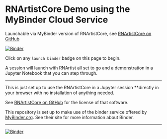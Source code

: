 # RNArtistCore Demo using the MyBinder Cloud Service
Launchable via MyBinder version of RNArtistCore,  see [RNArtistCore on GitHub](https://github.com/fjossinet/RNArtistCore)

[![Binder](https://mybinder.org/badge_logo.svg)](https://mybinder.org/v2/gh/fjossinet/RNArtistCore-binder/HEAD?filepath=RNArtist%20demo.ipynb)

Click on any `launch binder` badge on this page to begin.

A session will launch with RNArtist all set to go and a demonstration in a Jupyter Notebook that you can step through.

-----

This is just set up to use the RNArtistCore in a Jupyter session **directly in your browser with no installation of anything needed.

See [RNArtistCore on GitHub](https://github.com/fjossinet/RNArtistCore) for the license of that software.

This repository is set up to make use of the binder service offered by [MyBinder.org](https://mybinder.org/). See their site for more information about Binder.

-----

[![Binder](https://mybinder.org/badge_logo.svg)](https://mybinder.org/v2/gh/fjossinet/RNArtistCore-binder/HEAD?filepath=RNArtist%20demo.ipynb)